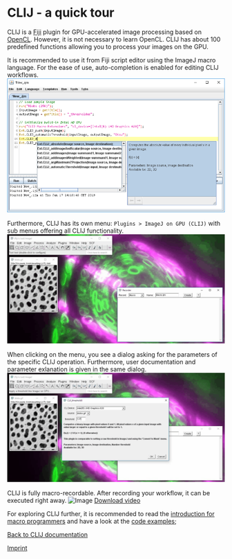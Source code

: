 # CLIJ - a quick tour
CLIJ is a [Fiji](https://fiji.sc) plugin for GPU-accelerated image processing based on [OpenCL](https://opencl.prg). However, it is not necessary to learn OpenCL. CLIJ has about 100 predefined functions allowing you to process your images on the GPU.

It is recommended to use it from Fiji script editor using the ImageJ macro language. For the ease of use, auto-completion is enabled for editing CLIJ workflows.
![Image](images/autocompletion.png)

Furthermore, CLIJ has its own menu: `Plugins > ImageJ on GPU (CLIJ)` with sub menus offering all CLIJ functionality.
![Image](images/menu.gif)

When clicking on the menu, you see a dialog asking for the parameters of the specific CLIJ operation. Furthermore, user documentation and parameter exlanation is given in the same dialog.
![Image](images/dialogs.gif)

CLIJ is fully macro-recordable. After recording your workflow, it can be executed right away. 
![Image](images/clij_macro_recorder2.gif)
[Download video](images/clij_macro_recorder.mp4)

For exploring CLIJ further, it is recommended to read the [introduction for macro programmers](macro_intro) and have a look at the [code examples](https://clij.github.io/clij-docs/src/main/macro);

[Back to CLIJ documentation](https://clij.github.io/)

[Imprint](https://clij.github.io/imprint)

